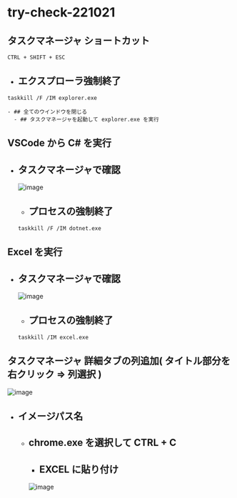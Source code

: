 # try-check-221021

## タスクマネージャ ショートカット
```
CTRL + SHIFT + ESC
```
  - ## エクスプローラ強制終了
  ```
  taskkill /F /IM explorer.exe
  ```

    - ## 全てのウインドウを閉じる
      - ## タスクマネージャを起動して explorer.exe を実行

## VSCode から C# を実行
- ## タスクマネージャで確認
  ![image](https://user-images.githubusercontent.com/1501327/197073857-34dd8c28-dd4b-4146-adda-124f97e239f7.png)
  - ## プロセスの強制終了
  ```
  taskkill /F /IM dotnet.exe
  ```

## Excel を実行
- ## タスクマネージャで確認
  ![image](https://user-images.githubusercontent.com/1501327/197074048-0952b9bd-1cd3-4c90-91c8-6af9bc0d2f7d.png)
  - ## プロセスの強制終了
  ```
  taskkill /IM excel.exe
  ```

## タスクマネージャ 詳細タブの列追加( タイトル部分を右クリック => 列選択 )
![image](https://user-images.githubusercontent.com/1501327/197074797-7887d7fb-4e8f-43eb-892e-84ce9013be65.png)
- ## イメージパス名
  - ## chrome.exe を選択して CTRL + C
    - ## EXCEL に貼り付け
    ![image](https://user-images.githubusercontent.com/1501327/197075142-bdd695ea-4f33-4b92-90ae-535e817f5c40.png)

